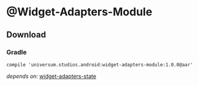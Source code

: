 @Widget-Adapters-Module
===============

## Download ##

### Gradle ###

    compile 'universum.studios.android:widget-adapters-module:1.0.0@aar'

_depends on:_
[widget-adapters-state](https://github.com/universum-studios/android_widget_adapters/tree/master/library-state)